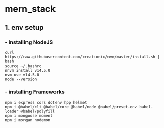 # mern_stack
## 1. env setup
### - installing NodeJS 
```
curl https://raw.githubusercontent.com/creationix/nvm/master/install.sh | bash
source ~/.bashrc 
nnvm install v14.5.0
nvm use v14.5.0
node --version
```

### - installing Frameworks
```
npm i express cors dotenv hpp helmet
npm i @babel/cli @babel/core @babel/node @babel/preset-env babel-loader @babel/polyfill 
npm i mongoose moment
npm i morgan nodemon
```
